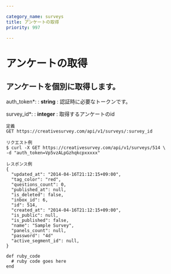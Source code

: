 ```yaml
---

category_name: surveys
title: アンケートの取得
priority: 997

---
```


# アンケートの取得

## アンケートを個別に取得します。

auth_token*:
: __string__
: 認証時に必要なトークンです。

survey_id*:
: __integer__
: 取得するアンケートのid

~~~
定義
GET https://creativesurvey.com/api/v1/surveys/:survey_id

リクエスト例
$ curl -X GET https://creativesurvey.com/api/v1/surveys/514 \
-d "auth_token=Vp5vzALpGzhqkcpxxxxx"

レスポンス例
{
  "updated_at": "2014-04-16T21:12:15+09:00",
  "tag_color": "red",
  "questions_count": 0,
  "published_at": null,
  "is_deleted": false,
  "inbox_id": 6,
  "id": 514,
  "created_at": "2014-04-16T21:12:15+09:00",   
  "is_public": null,
  "is_published": false,
  "name": "Sample Survey",
  "panels_count": null,
  "password": "4d"
  "active_segment_id": null,
}
~~~

~~~
def ruby_code
  # ruby code goes here
end
~~~
